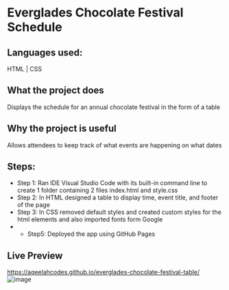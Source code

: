 # Everglades Chocolate Festival Schedule

## Languages used: 
HTML | CSS 

## What the project does
Displays the schedule for an annual chocolate festival in the form of a table 

## Why the project is useful
Allows attendees to keep track of what events are happening on what dates 

## Steps:
- Step 1: Ran IDE Visual Studio Code with its built-in command line to create 1 folder containing 2 files index.html and style.css  
- Step 2: In HTML designed a table to display time, event title, and footer of the page
- Step 3: In CSS removed default styles and created custom styles for the html elements and also imported fonts form Google 
- - Step5: Deployed the app using GitHub Pages

## Live Preview
https://aqeelahcodes.github.io/everglades-chocolate-festival-table/
![image](https://user-images.githubusercontent.com/70718104/159186169-bc105c34-6b53-4e55-8eed-a9da1393a3be.png)


